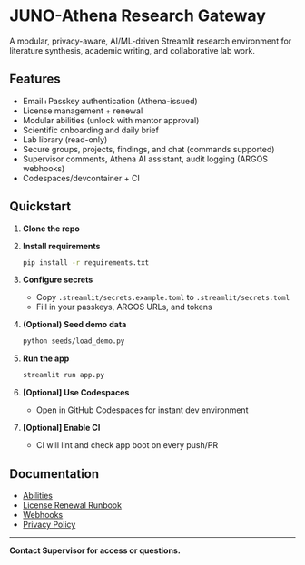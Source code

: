 # JUNO-Athena Research Gateway

A modular, privacy-aware, AI/ML-driven Streamlit research environment for literature synthesis, academic writing, and collaborative lab work.

## Features

- Email+Passkey authentication (Athena-issued)
- License management + renewal
- Modular abilities (unlock with mentor approval)
- Scientific onboarding and daily brief
- Lab library (read-only)
- Secure groups, projects, findings, and chat (commands supported)
- Supervisor comments, Athena AI assistant, audit logging (ARGOS webhooks)
- Codespaces/devcontainer + CI

## Quickstart

1. **Clone the repo**

2. **Install requirements**
   ```bash
   pip install -r requirements.txt
   ```

3. **Configure secrets**

   - Copy `.streamlit/secrets.example.toml` to `.streamlit/secrets.toml`
   - Fill in your passkeys, ARGOS URLs, and tokens

4. **(Optional) Seed demo data**
   ```bash
   python seeds/load_demo.py
   ```

5. **Run the app**
   ```bash
   streamlit run app.py
   ```

6. **[Optional] Use Codespaces**
   - Open in GitHub Codespaces for instant dev environment

7. **[Optional] Enable CI**
   - CI will lint and check app boot on every push/PR

## Documentation

- [Abilities](docs/abilities.md)
- [License Renewal Runbook](docs/renewal.md)
- [Webhooks](docs/webhooks.md)
- [Privacy Policy](COPY_PRIVACY.md)

---

**Contact Supervisor for access or questions.**